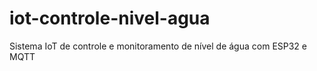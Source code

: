 # iot-controle-nivel-agua
Sistema IoT de controle e monitoramento de nível de água com ESP32 e MQTT
